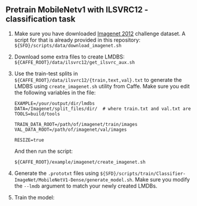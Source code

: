 ## Pretrain MobileNetv1 with ILSVRC12 - classification task

1. Make sure you have downloaded [Imagenet 2012](http://www.image-net.org/challenges/LSVRC/2012/) challenge dataset. A script for that is already provided in this repository: `${SFD}/scripts/data/download_imagenet.sh`
2. Download some extra files to create LMDBS: `${CAFFE_ROOT}/data/ilsvrc12/get_ilsvrc_aux.sh`
3. Use the train-test splits in `${CAFFE_ROOT}/data/ilsvrc12/{train,text,val}.txt` to generate the LMDBS using `create_imagenet.sh` utility from Caffe. Make sure you edit the following variables in the file:
    
    ```
    EXAMPLE=/your/output/dir/lmdbs
    DATA=/Imagenet/split_files/dir/  # where train.txt and val.txt are
    TOOLS=build/tools

    TRAIN_DATA_ROOT=/path/of/imagenet/train/images
    VAL_DATA_ROOT=/path/of/imagenet/val/images

    RESIZE=true
    ```

    And then run the script:

    ```
    ${CAFFE_ROOT}/example/imagenet/create_imagenet.sh
    ```

4. Generate the `.prototxt` files using `${SFD}/scripts/train/Classifier-ImageNet/MobileNetV1-Dense/generate_model.sh`. Make sure you modify the `--lmdb` argument to match your newly created LMDBs.

5. Train the model:


